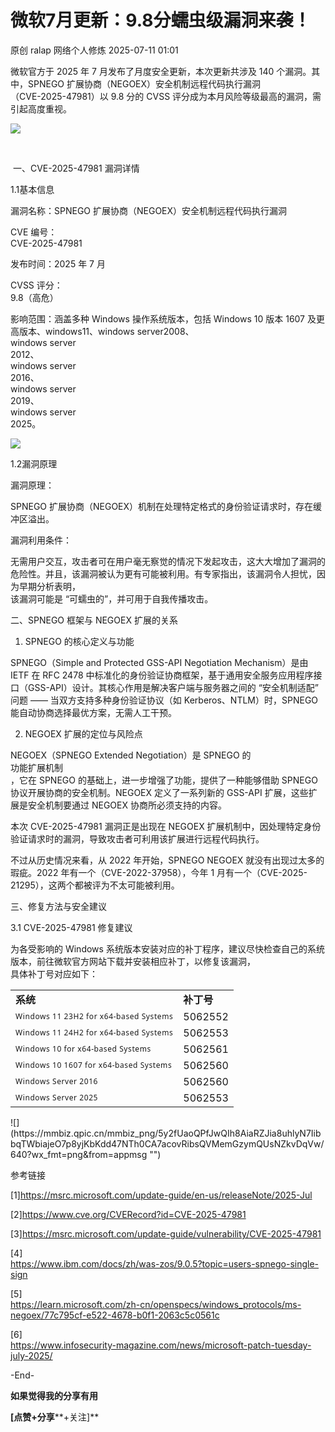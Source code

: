 #  微软7月更新：9.8分蠕虫级漏洞来袭！  
原创 ralap  网络个人修炼   2025-07-11 01:01  
  
微软官方于 2025 年 7 月发布了月度安全更新，本次更新共涉及 140 个漏洞。其中，SPNEGO 扩展协商（NEGOEX）安全机制远程代码执行漏洞  
（CVE-2025-47981）以 9.8 分的 CVSS 评分成为本月风险等级最高的漏洞，需引起高度重视。  
  
![](https://mmbiz.qpic.cn/mmbiz_png/5y2fUaoQPfJwQIh8AiaRZJia8uhlyN7IibbOV8G0Pa8oZEoHKoibSHzzhSykPwIhtAahoXAbP9ibsxIYdoTiacmzKZHw/640?wx_fmt=png&from=appmsg "")  
  
    
  
 一、CVE-2025-47981 漏洞详情  
  
1.1基本信息  
  
漏洞名称：SPNEGO 扩展协商（NEGOEX）安全机制远程代码执行漏洞    
  
CVE 编号：  
CVE-2025-47981    
  
发布时间：2025 年 7 月    
  
CVSS 评分：  
9.8（高危）    
  
影响范围：涵盖多种 Windows 操作系统版本，包括 Windows 10 版本 1607 及更高版本、windows11、windows server2008、  
windows server  
2012、  
windows server  
2016、  
windows server  
2019、  
windows server  
2025。  
  
![](https://mmbiz.qpic.cn/mmbiz_png/5y2fUaoQPfJwQIh8AiaRZJia8uhlyN7IibbLao2ibymU82WBRDl8zkG8ZELjrcstfGXRbmN7vpZwd9vHg05BicRthbA/640?wx_fmt=png&from=appmsg "")  
  
  
1.2漏洞原理    
  
漏洞原理：  
  
SPNEGO 扩展协商（NEGOEX）机制在处理特定格式的身份验证请求时，存在缓冲区溢出。  
  
漏洞利用条件：  
  
无需用户交互，攻击者可在用户毫无察觉的情况下发起攻击，这大大增加了漏洞的危险性。并且，该漏洞被认为更有可能被利用。有专家指出，该漏洞令人担忧，因为早期分析表明，  
该漏洞可能是 “可蠕虫的”，并可用于自我传播攻击。  
  
  
二、SPNEGO 框架与 NEGOEX 扩展的关系  
  
1. SPNEGO 的核心定义与功能  
  
SPNEGO（Simple and Protected GSS-API Negotiation Mechanism）是由 IETF 在 RFC 2478 中标准化的身份验证协商框架，基于通用安全服务应用程序接口（GSS-API）设计。其核心作用是解决客户端与服务器之间的 “安全机制适配” 问题 —— 当双方支持多种身份验证协议（如 Kerberos、NTLM）时，SPNEGO 能自动协商选择最优方案，无需人工干预。  
  
2. NEGOEX 扩展的定位与风险点  
  
NEGOEX（SPNEGO Extended Negotiation）是 SPNEGO 的  
功能扩展机制  
，它在 SPNEGO 的基础上，进一步增强了功能，提供了一种能够借助 SPNEGO 协议开展协商的安全机制。NEGOEX 定义了一系列新的 GSS-API 扩展，这些扩展是安全机制要通过 NEGOEX 协商所必须支持的内容。  
  
本次 CVE-2025-47981 漏洞正是出现在 NEGOEX 扩展机制中，因处理特定身份验证请求时的漏洞，导致攻击者可利用该扩展进行远程代码执行。  
  
不过从历史情况来看，从 2022 年开始，SPNEGO NEGOEX 就没有出现过太多的瑕疵。2022 年有一个（CVE-2022-37958），今年 1 月有一个（CVE-2025-21295），这两个都被评为不太可能被利用。  
  
  
  
三、修复方法与安全建议  
  
3.1 CVE-2025-47981 修复建议  
  
为各受影响的 Windows 系统版本安装对应的补丁程序，建议尽快检查自己的系统版本，前往微软官方网站下载并安装相应补丁，以修复该漏洞，  
具体补丁号对应如下：  
<table><tbody><tr><td data-colwidth="287" style="border-color:#00d100;"><section><span leaf=""><span textstyle="" style="font-weight: bold;">系统</span></span></section></td><td data-colwidth="287" style="border-color:#00d100;"><section><span leaf=""><span textstyle="" style="font-weight: bold;">补丁号</span></span></section></td></tr><tr><td data-colwidth="287" style="border-color:#00d100;"><section><span data-pm-slice="0 0 []"><span leaf="" style="color:rgba(0, 0, 0, 0.9);font-size:17px;font-family:&#34;mp-quote&#34;, &#34;PingFang SC&#34;, system-ui, -apple-system, BlinkMacSystemFont, &#34;Helvetica Neue&#34;, &#34;Hiragino Sans GB&#34;, &#34;Microsoft YaHei UI&#34;, &#34;Microsoft YaHei&#34;, Arial, sans-serif;line-height:1.6;letter-spacing:0.034em;font-style:normal;font-weight:normal;"><span textstyle="" style="font-size: 12px;">W</span></span><span leaf="" style="color:rgba(0, 0, 0, 0.9);font-size:17px;font-family:&#34;mp-quote&#34;, &#34;PingFang SC&#34;, system-ui, -apple-system, BlinkMacSystemFont, &#34;Helvetica Neue&#34;, &#34;Hiragino Sans GB&#34;, &#34;Microsoft YaHei UI&#34;, &#34;Microsoft YaHei&#34;, Arial, sans-serif;line-height:1.6;letter-spacing:0.034em;font-style:normal;font-weight:normal;"><span textstyle="" style="font-size: 12px;">indows 11 23H2 for x64-based Systems</span></span></span></section></td><td data-colwidth="287" style="border-color:#00d100;"><section><span leaf="">5062552</span></section></td></tr><tr><td data-colwidth="287" style="border-color:#00d100;"><section><span data-pm-slice="0 0 []"><span leaf="" style="color: rgba(0, 0, 0, 0.9);font-size: 17px;font-family: mp-quote, &#34;PingFang SC&#34;, system-ui, -apple-system, BlinkMacSystemFont, &#34;Helvetica Neue&#34;, &#34;Hiragino Sans GB&#34;, &#34;Microsoft YaHei UI&#34;, &#34;Microsoft YaHei&#34;, Arial, sans-serif;line-height: 1.6;letter-spacing: 0.034em;font-style: normal;font-weight: normal;"><span textstyle="" style="font-size: 12px;">Windows 11 24H2 for x64-based Systems</span></span></span></section></td><td data-colwidth="287" style="border-color:#00d100;"><section><span leaf="">5062553</span></section></td></tr><tr><td data-colwidth="287" style="border-color:#00d100;"><section><span data-pm-slice="0 0 []"><span leaf="" style="color:rgba(0, 0, 0, 0.9);font-size:17px;font-family:&#34;mp-quote&#34;, &#34;PingFang SC&#34;, system-ui, -apple-system, BlinkMacSystemFont, &#34;Helvetica Neue&#34;, &#34;Hiragino Sans GB&#34;, &#34;Microsoft YaHei UI&#34;, &#34;Microsoft YaHei&#34;, Arial, sans-serif;line-height:1.6;letter-spacing:0.034em;font-style:normal;font-weight:normal;"><span textstyle="" style="font-size: 12px;">Windows 10 for x64-based Systems</span></span></span></section></td><td data-colwidth="287" style="border-color:#00d100;"><section><span leaf="">5062561</span></section></td></tr><tr><td data-colwidth="287" style="border-color:#00d100;"><section><span data-pm-slice="0 0 []"><span leaf="" style="color:rgba(0, 0, 0, 0.9);font-size:17px;font-family:&#34;mp-quote&#34;, &#34;PingFang SC&#34;, system-ui, -apple-system, BlinkMacSystemFont, &#34;Helvetica Neue&#34;, &#34;Hiragino Sans GB&#34;, &#34;Microsoft YaHei UI&#34;, &#34;Microsoft YaHei&#34;, Arial, sans-serif;line-height:1.6;letter-spacing:0.034em;font-style:normal;font-weight:normal;"><span textstyle="" style="font-size: 12px;">Windows 10 1607 for x64-based Systems</span></span></span></section></td><td data-colwidth="287" style="border-color:#00d100;"><section><span leaf="">5062560</span></section></td></tr><tr><td data-colwidth="287" style="border-color:#00d100;"><section><span data-pm-slice="0 0 []"><span leaf="" style="color:rgba(0, 0, 0, 0.9);font-size:17px;font-family:&#34;mp-quote&#34;, &#34;PingFang SC&#34;, system-ui, -apple-system, BlinkMacSystemFont, &#34;Helvetica Neue&#34;, &#34;Hiragino Sans GB&#34;, &#34;Microsoft YaHei UI&#34;, &#34;Microsoft YaHei&#34;, Arial, sans-serif;line-height:1.6;letter-spacing:0.034em;font-style:normal;font-weight:normal;"><span textstyle="" style="font-size: 12px;">Windows Server 2016</span></span></span></section></td><td data-colwidth="287" style="border-color:#00d100;"><section><span leaf="">5062560</span></section></td></tr><tr><td data-colwidth="287" style="border-color:#00d100;"><section><span data-pm-slice="0 0 []"><span leaf="" style="color:rgba(0, 0, 0, 0.9);font-size:17px;font-family:&#34;mp-quote&#34;, &#34;PingFang SC&#34;, system-ui, -apple-system, BlinkMacSystemFont, &#34;Helvetica Neue&#34;, &#34;Hiragino Sans GB&#34;, &#34;Microsoft YaHei UI&#34;, &#34;Microsoft YaHei&#34;, Arial, sans-serif;line-height:1.6;letter-spacing:0.034em;font-style:normal;font-weight:normal;"><span textstyle="" style="font-size: 12px;">Windows Server 2025</span></span></span></section></td><td data-colwidth="287" style="border-color:#00d100;"><section><span leaf="">5062553</span></section></td></tr></tbody></table>  
![](https://mmbiz.qpic.cn/mmbiz_png/5y2fUaoQPfJwQIh8AiaRZJia8uhlyN7IibbqTWbiajeO7p8yjKbKdd47NTh0CA7acovRibsQVMemGzymQUsNZkvDqVw/640?wx_fmt=png&from=appmsg "")  
  
  
参考链接  
  
[1]https://msrc.microsoft.com/update-guide/en-us/releaseNote/2025-Jul  
  
[2]https://www.cve.org/CVERecord?id=CVE-2025-47981  
  
[3]https://msrc.microsoft.com/update-guide/vulnerability/CVE-2025-47981  
  
[4]  
https://www.ibm.com/docs/zh/was-zos/9.0.5?topic=users-spnego-single-sign  
  
[5]  
https://learn.microsoft.com/zh-cn/openspecs/windows_protocols/ms-negoex/77c795cf-e522-4678-b0f1-2063c5c0561c  
  
[6]  
https://www.infosecurity-magazine.com/news/microsoft-patch-tuesday-july-2025/  
  
  
  
-End-  
  
  
  
**如果觉得我的分享有用**  
  
**[点赞+分享****+关注]**  
  
